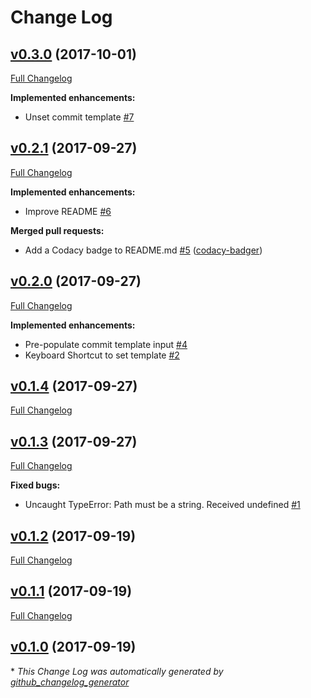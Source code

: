 # Change Log

## [v0.3.0](https://github.com/concon121/atom-commit-templates/tree/v0.3.0) (2017-10-01)
[Full Changelog](https://github.com/concon121/atom-commit-templates/compare/v0.2.1...v0.3.0)

**Implemented enhancements:**

- Unset commit template [\#7](https://github.com/concon121/atom-commit-templates/issues/7)

## [v0.2.1](https://github.com/concon121/atom-commit-templates/tree/v0.2.1) (2017-09-27)
[Full Changelog](https://github.com/concon121/atom-commit-templates/compare/v0.2.0...v0.2.1)

**Implemented enhancements:**

- Improve README [\#6](https://github.com/concon121/atom-commit-templates/issues/6)

**Merged pull requests:**

- Add a Codacy badge to README.md [\#5](https://github.com/concon121/atom-commit-templates/pull/5) ([codacy-badger](https://github.com/codacy-badger))

## [v0.2.0](https://github.com/concon121/atom-commit-templates/tree/v0.2.0) (2017-09-27)
[Full Changelog](https://github.com/concon121/atom-commit-templates/compare/v0.1.4...v0.2.0)

**Implemented enhancements:**

- Pre-populate commit template input [\#4](https://github.com/concon121/atom-commit-templates/issues/4)
- Keyboard Shortcut to set template [\#2](https://github.com/concon121/atom-commit-templates/issues/2)

## [v0.1.4](https://github.com/concon121/atom-commit-templates/tree/v0.1.4) (2017-09-27)
[Full Changelog](https://github.com/concon121/atom-commit-templates/compare/v0.1.3...v0.1.4)

## [v0.1.3](https://github.com/concon121/atom-commit-templates/tree/v0.1.3) (2017-09-27)
[Full Changelog](https://github.com/concon121/atom-commit-templates/compare/v0.1.2...v0.1.3)

**Fixed bugs:**

- Uncaught TypeError: Path must be a string. Received undefined [\#1](https://github.com/concon121/atom-commit-templates/issues/1)

## [v0.1.2](https://github.com/concon121/atom-commit-templates/tree/v0.1.2) (2017-09-19)
[Full Changelog](https://github.com/concon121/atom-commit-templates/compare/v0.1.1...v0.1.2)

## [v0.1.1](https://github.com/concon121/atom-commit-templates/tree/v0.1.1) (2017-09-19)
[Full Changelog](https://github.com/concon121/atom-commit-templates/compare/v0.1.0...v0.1.1)

## [v0.1.0](https://github.com/concon121/atom-commit-templates/tree/v0.1.0) (2017-09-19)


\* *This Change Log was automatically generated by [github_changelog_generator](https://github.com/skywinder/Github-Changelog-Generator)*
